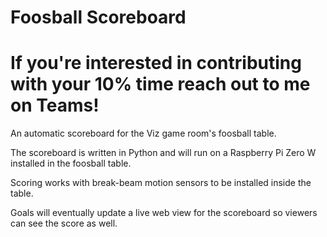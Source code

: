 # Foosball Scoreboard

# If you're interested in contributing with your 10% time reach out to me on Teams!

An automatic scoreboard for the Viz game room's foosball table.

The scoreboard is written in Python and will run on a Raspberry Pi Zero W installed in the foosball table.

Scoring works with break-beam motion sensors to be installed inside the table.

Goals will eventually update a live web view for the scoreboard so viewers can see the score as well.
